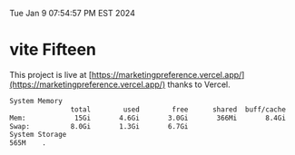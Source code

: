 Tue Jan  9 07:54:57 PM EST 2024

# vite Fifteen


This project is live at [https://marketingpreference.vercel.app/](https://marketingpreference.vercel.app/) thanks to Vercel.

```bash
System Memory
               total        used        free      shared  buff/cache   available
Mem:            15Gi       4.6Gi       3.0Gi       366Mi       8.4Gi        10Gi
Swap:          8.0Gi       1.3Gi       6.7Gi
System Storage
565M	.
```
